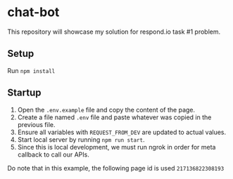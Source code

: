 # chat-bot
This repository will showcase my solution for respond.io task #1 problem.

## Setup
Run `npm install`

## Startup
1. Open the `.env.example` file and copy the content of the page.
1. Create a file named `.env` file and paste whatever was copied in the previous file.
1. Ensure all variables with `REQUEST_FROM_DEV` are updated to actual values.
1. Start local server by running `npm run start`.
1. Since this is local development, we must run ngrok in order for meta callback to call our APIs.

Do note that in this example, the following page id is used `217136822308193`